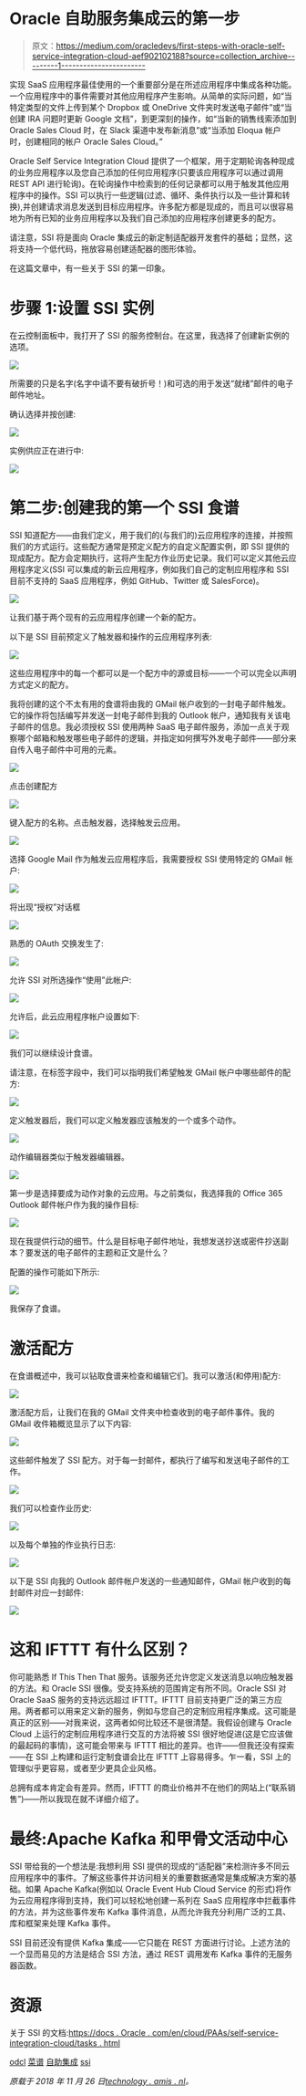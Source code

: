 # Oracle 自助服务集成云的第一步

> 原文：<https://medium.com/oracledevs/first-steps-with-oracle-self-service-integration-cloud-aef902102188?source=collection_archive---------1----------------------->

实现 SaaS 应用程序最佳使用的一个重要部分是在所述应用程序中集成各种功能。一个应用程序中的事件需要对其他应用程序产生影响。从简单的实际问题，如“当特定类型的文件上传到某个 Dropbox 或 OneDrive 文件夹时发送电子邮件”或“当创建 IRA 问题时更新 Google 文档”，到更深刻的操作，如“当新的销售线索添加到 Oracle Sales Cloud 时，在 Slack 渠道中发布新消息”或“当添加 Eloqua 帐户时，创建相同的帐户 Oracle Sales Cloud。”

Oracle Self Service Integration Cloud 提供了一个框架，用于定期轮询各种现成的业务应用程序以及您自己添加的任何应用程序(只要该应用程序可以通过调用 REST API 进行轮询)。在轮询操作中检索到的任何记录都可以用于触发其他应用程序中的操作。SSI 可以执行一些逻辑(过滤、循环、条件执行以及一些计算和转换),并创建请求消息发送到目标应用程序。许多配方都是现成的，而且可以很容易地为所有已知的业务应用程序以及我们自己添加的应用程序创建更多的配方。

请注意，SSI 将是面向 Oracle 集成云的新定制适配器开发套件的基础；显然，这将支持一个低代码，拖放容易创建适配器的图形体验。

在这篇文章中，有一些关于 SSI 的第一印象。

# 步骤 1:设置 SSI 实例

在云控制面板中，我打开了 SSI 的服务控制台。在这里，我选择了创建新实例的选项。

![](img/1428a94ff1419488a299b28120da5d79.png)

所需要的只是名字(名字中请不要有破折号！)和可选的用于发送“就绪”邮件的电子邮件地址。

确认选择并按创建:

![](img/4415a4c0c56f5a7cfb99ebb3eb4a375a.png)

实例供应正在进行中:

![](img/5e517c5220b0bbac5e1e695bac2ec696.png)

# 第二步:创建我的第一个 SSI 食谱

SSI 知道配方——由我们定义，用于我们的(与我们的)云应用程序的连接，并按照我们的方式运行。这些配方通常是预定义配方的自定义配置实例，即 SSI 提供的现成配方。配方会定期执行，这将产生配方作业历史记录。我们可以定义其他云应用程序定义(SSI 可以集成的新云应用程序，例如我们自己的定制应用程序和 SSI 目前不支持的 SaaS 应用程序，例如 GitHub、Twitter 或 SalesForce)。

![](img/0637209e4ee4041fc1de8f3876851645.png)

让我们基于两个现有的云应用程序创建一个新的配方。

以下是 SSI 目前预定义了触发器和操作的云应用程序列表:

![](img/e1c7f281f5d9fd32d13ed4b15e31b603.png)

这些应用程序中的每一个都可以是一个配方中的源或目标——一个可以完全以声明方式定义的配方。

我将创建的这个不太有用的食谱将由我的 GMail 帐户收到的一封电子邮件触发。它的操作将包括编写并发送一封电子邮件到我的 Outlook 帐户，通知我有关该电子邮件的信息。我必须授权 SSI 使用两种 SaaS 电子邮件服务，添加一点关于观察哪个邮箱和触发哪些电子邮件的逻辑，并指定如何撰写外发电子邮件——部分来自传入电子邮件中可用的元素。

![](img/352d136167ba591bd41d2ece0fb14df1.png)

点击创建配方

![](img/7db21fa67a3f2dabd24c6b8b1d4e3cb7.png)

键入配方的名称。点击触发器，选择触发云应用。

![](img/9ed18a3fafec08101227e085144e8841.png)

选择 Google Mail 作为触发云应用程序后，我需要授权 SSI 使用特定的 GMail 帐户:

![](img/d62758aeef2a81968f827da5c561c7e1.png)

将出现“授权”对话框

![](img/cff706312854bb8e1b526a5a7aeea62e.png)

熟悉的 OAuth 交换发生了:

![](img/546a3fcb3bae32afc71e313a9a5a50bd.png)

允许 SSI 对所选操作“使用”此帐户:

![](img/e1acb0972a8ad6a7fe161a1f7464685e.png)

允许后，此云应用程序帐户设置如下:

![](img/fdde04ac399106e197df68b8ceae387b.png)

我们可以继续设计食谱。

请注意，在标签字段中，我们可以指明我们希望触发 GMail 帐户中哪些邮件的配方:

![](img/bb29c2c7422b3b959c260bc4a28967b0.png)

定义触发器后，我们可以定义触发器应该触发的一个或多个动作。

![](img/03be998b46371ca2b6e9e26887126823.png)

动作编辑器类似于触发器编辑器。

![](img/e6d39fd38f0d972c9046e1ed88fde683.png)

第一步是选择要成为动作对象的云应用。与之前类似，我选择我的 Office 365 Outlook 邮件帐户作为我的操作目标:

![](img/914bd245d92824d3ba005c97036d171e.png)

现在我提供行动的细节。什么是目标电子邮件地址，我想发送抄送或密件抄送副本？要发送的电子邮件的主题和正文是什么？

配置的操作可能如下所示:

![](img/b322bc0be2c42885c35a54510806374b.png)

我保存了食谱。

# 激活配方

在食谱概述中，我可以钻取食谱来检查和编辑它们。我可以激活(和停用)配方:

![](img/843e7fd9e3bc615cbe6e8c53611b79dd.png)

激活配方后，让我们在我的 GMail 文件夹中检查收到的电子邮件事件。我的 GMail 收件箱概览显示了以下内容:

![](img/7921e1fe3c8f77199aa41e276631c2c6.png)

这些邮件触发了 SSI 配方。对于每一封邮件，都执行了编写和发送电子邮件的工作。

![](img/487ab47c87b444dd03a2cf3fb435af48.png)

我们可以检查作业历史:

![](img/f9fe4eb2e838b97746ab0b0f58f9a5ce.png)

以及每个单独的作业执行日志:

![](img/012f23320ee8c24201273e36f0bbf780.png)

以下是 SSI 向我的 Outlook 邮件帐户发送的一些通知邮件，GMail 帐户收到的每封邮件对应一封邮件:

![](img/eebfb263f80bbb3284b6707d6c55c5e4.png)

# 这和 IFTTT 有什么区别？

你可能熟悉 If This Then That 服务。该服务还允许您定义发送消息以响应触发器的方法。和 Oracle SSI 很像。受支持系统的范围肯定有所不同。Oracle SSI 对 Oracle SaaS 服务的支持远远超过 IFTTT。IFTTT 目前支持更广泛的第三方应用。两者都可以用来定义新的服务，例如与您自己的定制应用程序集成。这可能是真正的区别——对我来说，这两者如何比较还不是很清楚。我假设创建与 Oracle Cloud 上运行的定制应用程序进行交互的方法将被 SSI 很好地促进(这是它应该做的最起码的事情)，这可能会带来与 IFTTT 相比的差异。也许——但我还没有探索——在 SSI 上构建和运行定制食谱会比在 IFTTT 上容易得多。乍一看，SSI 上的管理似乎更容易，或者至少更具企业风格。

总拥有成本肯定会有差异。然而，IFTTT 的商业价格并不在他们的网站上(“联系销售”)——所以我现在就不详细介绍了。

# 最终:Apache Kafka 和甲骨文活动中心

SSI 带给我的一个想法是:我想利用 SSI 提供的现成的“适配器”来检测许多不同云应用程序中的事件。了解这些事件并访问相关的重要数据通常是集成解决方案的基础。如果 Apache Kafka(例如以 Oracle Event Hub Cloud Service 的形式)将作为云应用程序得到支持，我们可以轻松地创建一系列在 SaaS 应用程序中拦截事件的方法，并为这些事件发布 Kafka 事件消息，从而允许我充分利用广泛的工具、库和框架来处理 Kafka 事件。

SSI 目前还没有提供 Kafka 集成——它只能在 REST 方面进行讨论。上述方法的一个显而易见的方法是结合 SSI 方法，通过 REST 调用发布 Kafka 事件的无服务器函数。

# 资源

关于 SSI 的文档:[https://docs . Oracle . com/en/cloud/PAAs/self-service-integration-cloud/tasks . html](https://docs.oracle.com/en/cloud/paas/self-service-integration-cloud/tasks.html)

[odcl](https://technology.amis.nl/tag/odcl/) [菜谱](https://technology.amis.nl/tag/recipe/) [自助集成](https://technology.amis.nl/tag/self-service-integration/) [ssi](https://technology.amis.nl/tag/ssi/)

*原载于 2018 年 11 月 26 日*[*technology . amis . nl*](https://technology.amis.nl/2018/11/26/first-steps-with-oracle-self-service-integration-cloud/)*。*